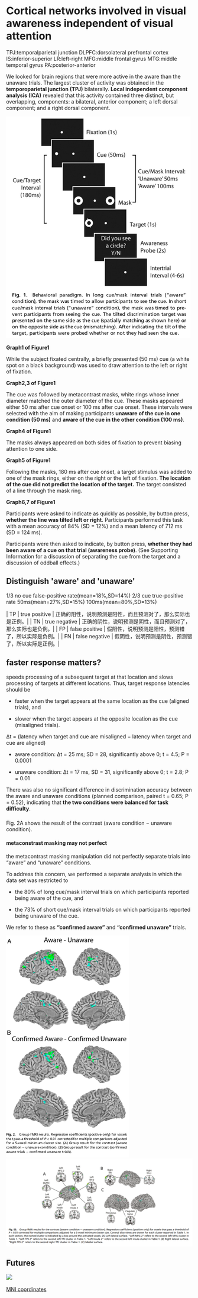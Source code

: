 # Cortical networks involved in visual awareness independent of visual attention


TPJ:temporalparietal junction
DLPFC:dorsolateral prefrontal cortex
IS:inferior-superior
LR:left-right
MFG:middle frontal gyrus
MTG:middle temporal gyrus
PA:posterior-anterior


We looked for brain regions that were more active in the aware than the unaware trials. The largest cluster of activity was obtained in the **temporoparietal junction (TPJ)** bilaterally. **Local independent component analysis (ICA)** revealed that this activity contained three distinct, but overlapping, components: a bilateral, anterior component; a left dorsal component; and a right dorsal component.

<img src='p1.png'/>

**Graph1 of Figure1**

While the subject fixated centrally, a briefly presented (50 ms) cue (a white spot on a black background) was used to draw attention to the left or right of fixation.

**Graph2,3 of Figure1**

The cue was followed by metacontrast masks, white rings whose inner diameter matched the outer diameter of the cue. These masks appeared either 50 ms after cue onset or 100 ms after cue onset. These intervals were selected with the aim of making participants **unaware of the cue in one condition (50 ms)** and **aware of the cue in the other condition (100 ms)**. 

**Graph4 of Figure1**

The masks always appeared on both sides of fixation to prevent biasing attention to one side. 

**Graph5 of Figure1**

Following the masks, 180 ms after cue onset, a target stimulus was added to one of the mask rings, either on the right or the left of fixation. **The location of the cue did not predict the location of the target.** The target consisted of a line through the mask ring. 

**Graph6,7 of Figure1**

Participants were asked to indicate as quickly as possible, by button press, **whether the line was tilted left or right**. Participants performed this task with a mean accuracy of 84% (SD = 12%) and a mean latency of 712 ms (SD = 124 ms). 

Participants were then asked to indicate, by button press, **whether they had been aware of a cue on that trial (awareness probe)**. (See Supporting Information for a discussion of separating the cue from the target and a discussion of oddball effects.)

## Distinguish 'aware' and 'unaware'
1/3 no cue false-positive rate(mean=18%,SD=14%)
2/3 cue true-positive rate
	50ms(mean=27%,SD=15%)
	100ms(mean=80%,SD=13%)

| TP | true positive | 正确的阳性，说明预测是阳性，而且预测对了，那么实际也是正例。|
| TN | true negative | 正确的阴性，说明预测是阴性，而且预测对了，那么实际也是负例。|
| FP | false positive | 假阳性，说明预测是阳性，预测错了，所以实际是负例。|
| FN | false negative | 假阴性，说明预测是阴性，预测错了，所以实际是正例。|

## faster response matters?

speeds processing of a subsequent target at that location and slows processing of targets at different locations. Thus, target response latencies should be 

* faster when the target appears at the same location as the cue (aligned trials), and 

* slower when the target appears at the opposite location as
the cue (misaligned trials).

Δt = (latency when target and cue are misaligned − latency when target and cue are aligned)

* aware condition: Δt = 25 ms; SD = 28, significantly above 0; t = 4.5; P = 0.0001

* unaware condition: Δt = 17 ms, SD = 31, significantly above 0; t = 2.8; P = 0.01

There was also no significant difference in discrimination accuracy between the aware and unaware conditions (planned comparison, paired t = 0.65; P = 0.52), indicating that **the two conditions were balanced for task difficulty**.

### 

Fig. 2A shows the result of the contrast (aware condition − unaware condition).

#### metaconstrast masking may not perfect
the metacontrast masking manipulation did not perfectly separate trials into “aware” and “unaware” conditions.

To address this concern, we performed a separate analysis in which the data set was restricted to 

* the 80% of long cue/mask interval trials on which participants reported being aware of the cue, and

* the 73% of short cue/mask interval trials on which participants reported being unaware of the cue. 

We refer to these as **“confirmed aware”** and **“confirmed unaware”** trials.

<img src='p2.png'/>

<img src='p2s.png'/>


## Futures

<img src='b1.png'>

[MNI coordinates](https://neuroimage.usc.edu/brainstorm/CoordinateSystems#MNI_coordinates)
